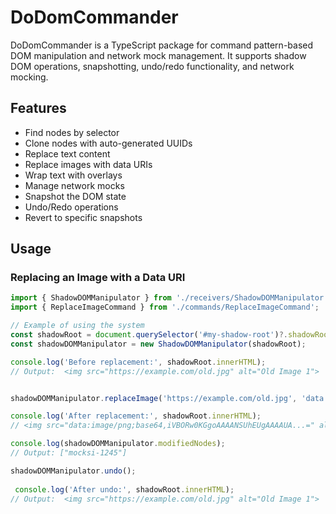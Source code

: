 # DoDomCommander

DoDomCommander is a TypeScript package for command pattern-based DOM manipulation and network mock management. It supports shadow DOM operations, snapshotting, undo/redo functionality, and network mocking.

## Features

- Find nodes by selector
- Clone nodes with auto-generated UUIDs
- Replace text content
- Replace images with data URIs
- Wrap text with overlays
- Manage network mocks
- Snapshot the DOM state
- Undo/Redo operations
- Revert to specific snapshots

## Usage

### Replacing an Image with a Data URI

```typescript
import { ShadowDOMManipulator } from './receivers/ShadowDOMManipulator';
import { ReplaceImageCommand } from './commands/ReplaceImageCommand';

// Example of using the system
const shadowRoot = document.querySelector('#my-shadow-root')?.shadowRoot as ShadowRoot;
const shadowDOMManipulator = new ShadowDOMManipulator(shadowRoot);

console.log('Before replacement:', shadowRoot.innerHTML);
// Output:  <img src="https://example.com/old.jpg" alt="Old Image 1">


shadowDOMManipulator.replaceImage('https://example.com/old.jpg', 'data:image/png;base64,iVBORw0KGgoAAAANSUhEUgAAAAUA...=');

console.log('After replacement:', shadowRoot.innerHTML);
// <img src="data:image/png;base64,iVBORw0KGgoAAAANSUhEUgAAAAUA...=" alt="Old Image 1" data-mocksi-id="mocksi-1245">

console.log(shadowDOMManipulator.modifiedNodes);
// Output: ["mocksi-1245"]

shadowDOMManipulator.undo();
 
 console.log('After undo:', shadowRoot.innerHTML);
// Output:  <img src="https://example.com/old.jpg" alt="Old Image 1">

```

